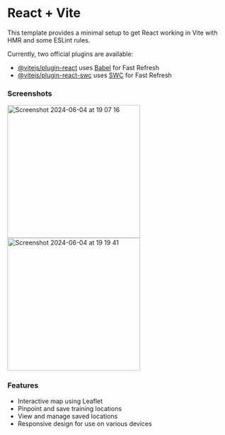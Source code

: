 # React + Vite

This template provides a minimal setup to get React working in Vite with HMR and some ESLint rules.

Currently, two official plugins are available:

- [@vitejs/plugin-react](https://github.com/vitejs/vite-plugin-react/blob/main/packages/plugin-react/README.md) uses [Babel](https://babeljs.io/) for Fast Refresh
- [@vitejs/plugin-react-swc](https://github.com/vitejs/vite-plugin-react-swc) uses [SWC](https://swc.rs/) for Fast Refresh

### Screenshots
<img width="300" alt="Screenshot 2024-06-04 at 19 07 16" src="https://github.com/flmm87/worldwise/assets/116169576/85813449-abea-4e15-a6f5-de2577a8a28d"><img width="300" alt="Screenshot 2024-06-04 at 19 19 41" src="https://github.com/flmm87/worldwise/assets/116169576/1be2d799-9433-46fc-9342-0fe57a99c89a">

### Features

- Interactive map using Leaflet
- Pinpoint and save training locations
- View and manage saved locations
- Responsive design for use on various devices
